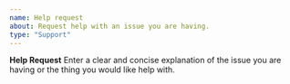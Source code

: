 ```yaml
---
name: Help request
about: Request help with an issue you are having.
type: "Support"
---
```


**Help Request**
Enter a clear and concise explanation of the issue you are having or the thing you would like help with.
